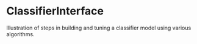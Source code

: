# ClassifierInterface

Illustration of steps in building and tuning a classifier model using various algorithms.
